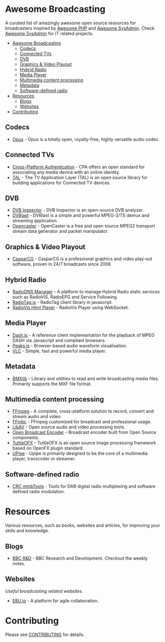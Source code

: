 # Awesome Broadcasting
A curated list of amazingly awesome open source resources for broadcasters inspired by [Awesome PHP](https://github.com/ziadoz/awesome-php) and [Awesome SysAdmin](https://github.com/kahun/awesome-sysadmin). Check [Awesome SysAdmin](https://github.com/kahun/awesome-sysadmin) for IT related projects.

* [Awesome Broadcasting](#awesome-broadcasting)
  * [Codecs](#codecs)
  * [Connected TVs](#connected-tvs)
  * [DVB](#dvb)
  * [Graphics & Video Playout](#graphics--video-playout)
  * [Hybrid Radio](#hybrid-radio)
  * [Media Player](#media-player)
  * [Multimedia content processing](#media-player)
  * [Metadata](#metadata)
  * [Software-defined radio](#software-defined-radio)
* [Resources](#resources)
  * [Blogs](#blogs)
  * [Websites](#websites)
* [Contributing](#contributing)

<!-- This page is available on http://ebu.io/opensource -->

## Codecs

* [Opus](http://www.opus-codec.org) - Opus is a totally open, royalty-free, highly versatile audio codec. 


## Connected TVs

* [Cross-Platform Authentication](http://ebu.io/project/cpa) - CPA offers an open standard for associating any media device with an online identity.
* [TAL](http://fmtvp.github.io/) - The TV Application Layer (TAL) is an open source library for building applications for Connected TV devices.


## DVB

* [DVB Inspector](http://dvbinspector.com/) - DVB Inspector is an open-source DVB analyzer.
* [DVBlast](http://www.videolan.org/projects/dvblast.html) - DVBlast is a simple and powerful MPEG-2/TS demux and streaming application.
* [Opencaster](http://www.avalpa.com/the-key-values/15-free-software/33-opencaster) - OpenCaster is a free and open source MPEG2 transport stream data generator and packet manipulator.


## Graphics & Video Playout

* [CasparCG](http://www.casparcg.com/) - CasparCG is a professional graphics and video play-out software, proven in 24/7 broadcasts since 2006


## Hybrid Radio

* [RadioDNS Manager](https://github.com/ebu/radiodns-plugit) - A platform to manage Hybrid Radio static services such as RadioVIS, RadioEPG and Service Following.
* [RadioTag.js](https://github.com/ebu/radiotag.js) - RadioTag client library in javascript.
* [RadioVis Html Player](https://github.com/ebu/radiovis-html5player) - RadioVis Player using WebSocket.


## Media Player

* [Dash.js](https://github.com/ebu/dash.js) - A reference client implementation for the playback of MPEG DASH via Javascript and compliant browsers.
* [Peaks.js](http://waveform.prototyping.bbc.co.uk/) - Browser-based audio waveform visualisation.
* [VLC](http://www.vlc.org) - Simple, fast and powerful media player. 


## Metadata

* [BMXlib](http://sourceforge.net/projects/bmxlib/) - Library and utilities to read and write broadcasting media files. Primarily supports the MXF file format.


## Multimedia content processing

* [FFmpeg](http://ffmpeg.org) - A complete, cross-platform solution to record, convert and stream audio and video.
* [FFmbc](https://code.google.com/p/ffmbc/) - FFmpeg customized for broadcast and professional usage.
* [LibAV](https://libav.org/) - Open source audio and video processing tools.
* [Open Broadcast Encoder](https://github.com/ob-encoder) - Broadcast encoder built from Open Source components.
* [TuttleOFX](http://www.tuttleofx.org/) - TuttleOFX is an open source image processing framework based on OpenFX plugin standard.
* [UPipe](https://github.com/cmassiot/upipe/) - Upipe is primarily designed to be the core of a multimedia player, transcoder or streamer.


## Software-defined radio

* [CRC mmbTools](http://mmbtools.crc.ca/) - Tools for DAB digital radio multiplexing and software defined radio modulation.


# Resources
Various resources, such as books, websites and articles, for improving your skills and knowledge.

## Blogs

* [BBC R&D](http://bbc.co.uk/rd) - BBC Research and Development. Checkout the weekly notes.


## Websites
*Useful broadcasting related websites.*

* [EBU.io](http://www.ebu.io) - A platform for agile collaboration.

# Contributing
Please see [CONTRIBUTING](https://github.com/ebu/awesome-broadcasting/blob/master/CONTRIBUTING.md) for details.
